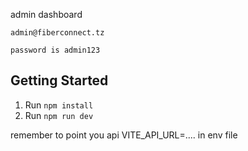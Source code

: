 admin dashboard  
```
admin@fiberconnect.tz

password is admin123

```

## Getting Started

1. Run `npm install`
2. Run `npm run dev`

remember to point you api VITE_API_URL=.... in env file

